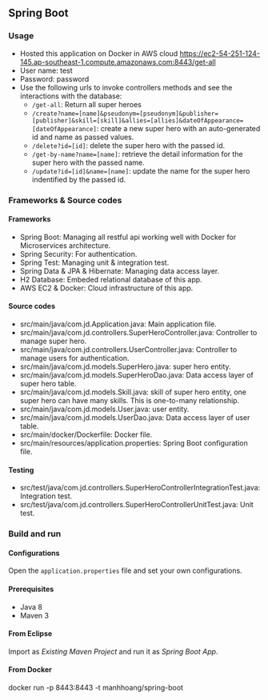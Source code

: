 ## Spring Boot


### Usage

- Hosted this application on Docker in AWS cloud https://ec2-54-251-124-145.ap-southeast-1.compute.amazonaws.com:8443/get-all
- User name: test
- Password:  password
- Use the following urls to invoke controllers methods and see the interactions
  with the database:
    * `/get-all`: Return all super heroes
    * `/create?name=[name]&pseudonym=[pseudonym]&publisher=[publisher]&skill=[skill]&allies=[allies]&dateOfAppearance=[dateOfAppearance]`: create a new super hero with an auto-generated id and name as passed values.
    * `/delete?id=[id]`: delete the super hero with the passed id.
    * `/get-by-name?name=[name]`: retrieve the detail information for the super hero with the 
      passed name.
    * `/update?id=[id]&name=[name]`: update the name for the super hero indentified by the passed id.
    
### Frameworks & Source codes

#### Frameworks

- Spring Boot: Managing all restful api working well with Docker for Microservices architecture.
- Spring Security: For authentication.
- Spring Test: Managing unit & integration test.
- Spring Data & JPA & Hibernate: Managing data access layer.
- H2 Database: Embeded relational database of this app.
- AWS EC2 & Docker: Cloud infrastructure of this app.

#### Source codes

- src/main/java/com.jd.Application.java: Main application file.
- src/main/java/com.jd.controllers.SuperHeroController.java: Controller to manage super hero. 
- src/main/java/com.jd.controllers.UserController.java: Controller to manage users for authentication. 
- src/main/java/com.jd.models.SuperHero.java: super hero entity.
- src/main/java/com.jd.models.SuperHeroDao.java: Data access layer of super hero table.
- src/main/java/com.jd.models.Skill.java: skill of super hero entity, one super hero can have many skills. This is one-to-many relationship.
- src/main/java/com.jd.models.User.java: user entity.
- src/main/java/com.jd.models.UserDao.java: Data access layer of user table.
- src/main/docker/Dockerfile: Docker file.
- src/main/resources/application.properties: Spring Boot configuration file.

#### Testing

- src/test/java/com.jd.controllers.SuperHeroControllerIntegrationTest.java: Integration test.
- src/test/java/com.jd.controllers.SuperHeroControllerUnitTest.java: Unit test.

### Build and run

#### Configurations

Open the `application.properties` file and set your own configurations.

#### Prerequisites

- Java 8
- Maven 3

#### From Eclipse

Import as *Existing Maven Project* and run it as *Spring Boot App*.

#### From Docker
docker run -p 8443:8443 -t manhhoang/spring-boot